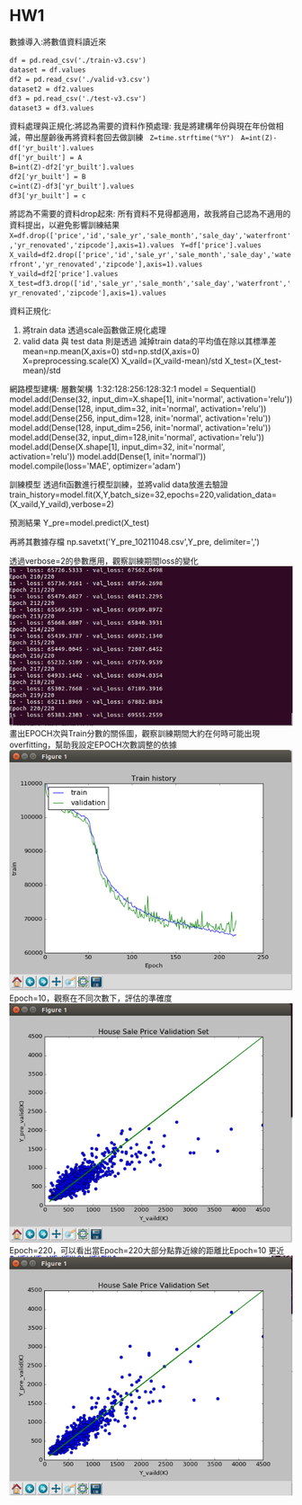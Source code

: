 # HW1
數據導入:將數值資料讀近來

`df = pd.read_csv('./train-v3.csv')`  
`dataset = df.values`  
`df2 = pd.read_csv('./valid-v3.csv')`  
`dataset2 = df2.values`  
`df3 = pd.read_csv('./test-v3.csv')`  
`dataset3 = df3.values`       

資料處理與正規化:將認為需要的資料作預處理: 我是將建構年份與現在年份做相減，帶出屋齡後再將資料套回去做訓練  
`Z=time.strftime("%Y")`  
`A=int(Z)-df['yr_built'].values`  
`df['yr_built'] = A`  
`B=int(Z)-df2['yr_built'].values`  
`df2['yr_built'] = B`  
`c=int(Z)-df3['yr_built'].values`  
`df3['yr_built'] = c`  

將認為不需要的資料drop起來: 所有資料不見得都適用，故我將自己認為不適用的資料提出，以避免影響訓練結果  
`X=df.drop(['price','id','sale_yr','sale_month','sale_day','waterfront','yr_renovated','zipcode'],axis=1).values`   
`Y=df['price'].values`  
`X_vaild=df2.drop(['price','id','sale_yr','sale_month','sale_day','waterfront','yr_renovated','zipcode'],axis=1).values`  
`Y_vaild=df2['price'].values`  
`X_test=df3.drop(['id','sale_yr','sale_month','sale_day','waterfront','yr_renovated','zipcode'],axis=1).values`     

資料正規化: 






 1. 將train data 透過scale函數做正規化處理
 2. valid data 與 test data 則是透過 減掉train data的平均值在除以其標準差
mean=np.mean(X,axis=0)
std=np.std(X,axis=0)
X=preprocessing.scale(X)
X_vaild=(X_vaild-mean)/std
X_test=(X_test-mean)/std 

網路模型建構:
層數架構  1:32:128:256:128:32:1
model = Sequential()
model.add(Dense(32, input_dim=X.shape[1], init='normal', activation='relu'))
model.add(Dense(128, input_dim=32, init='normal', activation='relu'))
model.add(Dense(256, input_dim=128, init='normal', activation='relu'))
model.add(Dense(128, input_dim=256, init='normal', activation='relu'))
model.add(Dense(32, input_dim=128,init='normal', activation='relu'))
model.add(Dense(X.shape[1], input_dim=32, init='normal', activation='relu'))
model.add(Dense(1, init='normal'))
model.compile(loss='MAE', optimizer='adam')

訓練模型
透過fit函數進行模型訓練，並將valid data放進去驗證
train_history=model.fit(X,Y,batch_size=32,epochs=220,validation_data=(X_vaild,Y_vaild),verbose=2)

預測結果
Y_pre=model.predict(X_test)

再將其數據存檔
np.savetxt('Y_pre_10211048.csv',Y_pre, delimiter=',')

透過verbose=2的參數應用，觀察訓練期間loss的變化
![image](https://raw.githubusercontent.com/105368504LEEBIFAN/HW1/2bc278740c4b65535b3369cb2fcdfbddff51bd3d/1.PNG)
畫出EPOCH次與Train分數的關係圖，觀察訓練期間大約在何時可能出現overfitting，幫助我設定EPOCH次數調整的依據
![image](https://raw.githubusercontent.com/105368504LEEBIFAN/HW1/2bc278740c4b65535b3369cb2fcdfbddff51bd3d/22.PNG)
Epoch=10，觀察在不同次數下，評估的準確度
![image](https://raw.githubusercontent.com/105368504LEEBIFAN/HW1/2bc278740c4b65535b3369cb2fcdfbddff51bd3d/3.PNG)
Epoch=220，可以看出當Epoch=220大部分點靠近線的距離比Epoch=10 更近
![image](https://raw.githubusercontent.com/105368504LEEBIFAN/HW1/2bc278740c4b65535b3369cb2fcdfbddff51bd3d/4.PNG)
